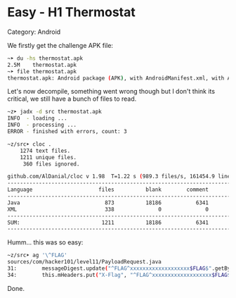 # Easy - H1 Thermostat
Category: Android

We firstly get the challenge APK file:
```bash
~➤ du -hs thermostat.apk
2.5M    thermostat.apk
~➤ file thermostat.apk
thermostat.apk: Android package (APK), with AndroidManifest.xml, with APK Signing Block
```

Let's now decompile, something went wrong though but I don't think its critical, we still have a bunch of files to read.
```bash
~z➤ jadx -d src thermostat.apk
INFO  - loading ...
INFO  - processing ...
ERROR - finished with errors, count: 3

~z/src➤ cloc .
    1274 text files.
    1211 unique files.
     360 files ignored.

github.com/AlDanial/cloc v 1.98  T=1.22 s (989.3 files/s, 161454.9 lines/s)
-------------------------------------------------------------------------------
Language                     files          blank        comment           code
-------------------------------------------------------------------------------
Java                           873          18186           6341         163057
XML                            338              0              0          10052
-------------------------------------------------------------------------------
SUM:                          1211          18186           6341         173109
-------------------------------------------------------------------------------
```

Humm... this was so easy:
```bash
~z/src➤ ag '\^FLAG'
sources/com/hacker101/level11/PayloadRequest.java
31:        messageDigest.update("^FLAG^xxxxxxxxxxxxxxxxxxx$FLAG$".getBytes());
34:        this.mHeaders.put("X-Flag", "^FLAG^xxxxxxxxxxxxxxxxxxx$FLAG$");
```

Done.

